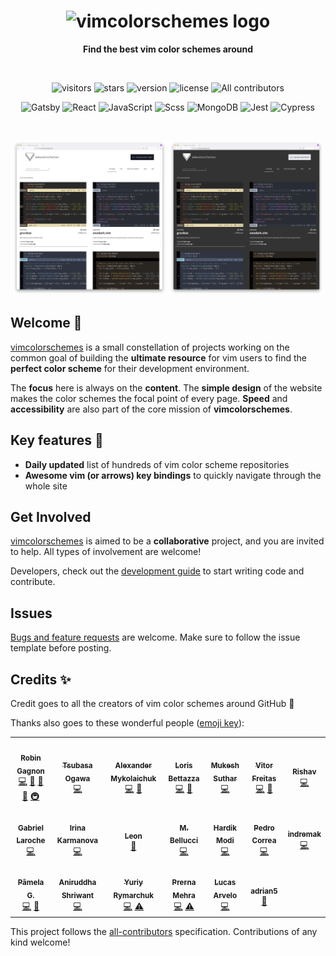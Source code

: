 <h1 align="center">
  <img alt="vimcolorschemes logo" src="https://raw.githubusercontent.com/vimcolorschemes/vimcolorschemes/main/docs/_media/logo_text_horizontal.png" width="400" />
</h1>
<p align="center">
  <b>Find the best vim color schemes around</b>
</p>

<br>

<p align="center">
  <img src="https://img.shields.io/badge/visitors/day-~1k-4f8752?style=flat-square" alt="visitors" />
  <img src="https://img.shields.io/github/stars/vimcolorschemes/vimcolorschemes?style=flat-square&logo=github&color=4f8752" alt="stars" />
  <img src="https://img.shields.io/github/v/release/vimcolorschemes/vimcolorschemes?style=flat-square&color=8595a3" alt="version" />
  <img src="https://img.shields.io/github/license/vimcolorschemes/vimcolorschemes?style=flat-square&color=8595a3" alt="license" />
  <!-- ALL-CONTRIBUTORS-BADGE:START - Do not remove or modify this section -->
    <img src="https://img.shields.io/badge/all_contributors-20-orange.svg?style=flat-square" alt="All contributors" />
<!-- ALL-CONTRIBUTORS-BADGE:END -->
</p>
<p align="center">
  <img src="https://img.shields.io/badge/Gatsby-663399?style=flat-square&logo=gatsby" alt="Gatsby" />
  <img src="https://img.shields.io/badge/React-61DAFB?style=flat-square&logo=react&logoColor=black" alt="React" />
  <img src="https://img.shields.io/badge/JavaScript-F7DF1E?style=flat-square&logo=javascript&logoColor=black" alt="JavaScript" />
  <img src="https://img.shields.io/badge/Scss-CC6699?style=flat-square&logo=sass&logoColor=white" alt="Scss" />
  <img src="https://img.shields.io/badge/MongoDB-C9DDCA?style=flat-square&logo=mongodb" alt="MongoDB" />
  <img src="https://img.shields.io/badge/Jest-C21325?style=flat-square&logo=jest" alt="Jest" />
  <img src="https://img.shields.io/badge/Cypress-17202C?style=flat-square&logo=cypress" alt="Cypress" />
</p>

<br>

<p align="center">
  <img src="https://raw.githubusercontent.com/vimcolorschemes/vimcolorschemes/main/docs/_media/demo_light.png" alt="demo light theme" width="49%">
  <img src="https://raw.githubusercontent.com/vimcolorschemes/vimcolorschemes/main/docs/_media/demo_dark.png" alt="demo dark theme" width="49%">
</p>

## Welcome 🎉

[vimcolorschemes](https://vimcolorschemes.com) is a small constellation of projects working on the common goal of building the **ultimate resource** for vim users to find the **perfect color scheme** for their development environment.

The **focus** here is always on the **content**. The **simple design** of the website makes the color schemes the focal point of every page. **Speed** and **accessibility** are also part of the core mission of **vimcolorschemes**.

## Key features 🚀

- **Daily updated** list of hundreds of vim color scheme repositories
- **Awesome vim (or arrows) key bindings** to quickly navigate through the whole site

## Get Involved

[vimcolorschemes](https://vimcolorschemes.com) is aimed to be a **collaborative** project, and you are invited to help. All types of involvement are welcome!

Developers, check out the [development guide](https://docs.vimcolorschemes.com/#/getting-started) to start writing code and contribute.

## Issues

[Bugs and feature requests](https://github.com/vimcolorschemes/vimcolorschemes/issues) are welcome. Make sure to follow the issue template before posting.

## Credits ✨

Credit goes to all the creators of vim color schemes around GitHub 🎉

Thanks also goes to these wonderful people ([emoji key](https://allcontributors.org/docs/en/emoji-key)):

<!-- ALL-CONTRIBUTORS-LIST:START - Do not remove or modify this section -->
<!-- prettier-ignore-start -->
<!-- markdownlint-disable -->
<table>
  <tr>
    <td align="center"><a href="http://reobin.dev"><img src="https://avatars1.githubusercontent.com/u/5920450?v=4" width="100px;" alt=""/><br /><sub><b>Robin Gagnon</b></sub></a><br /><a href="https://github.com/vimcolorschemes/vimcolorschemes/commits?author=reobin" title="Code">💻</a> <a href="#design-reobin" title="Design">🎨</a> <a href="https://github.com/vimcolorschemes/vimcolorschemes/commits?author=reobin" title="Documentation">📖</a> <a href="#maintenance-reobin" title="Maintenance">🚧</a> <a href="#infra-reobin" title="Infrastructure (Hosting, Build-Tools, etc)">🚇</a></td>
    <td align="center"><a href="https://github.com/tsubasaogawa"><img src="https://avatars0.githubusercontent.com/u/7788821?v=4" width="100px;" alt=""/><br /><sub><b>Tsubasa Ogawa</b></sub></a><br /><a href="https://github.com/vimcolorschemes/vimcolorschemes/commits?author=tsubasaogawa" title="Code">💻</a></td>
    <td align="center"><a href="https://draftcloud.io"><img src="https://avatars1.githubusercontent.com/u/3904240?v=4" width="100px;" alt=""/><br /><sub><b>Alexander Mykolaichuk</b></sub></a><br /><a href="https://github.com/vimcolorschemes/vimcolorschemes/commits?author=roya3000" title="Code">💻</a> <a href="#ideas-roya3000" title="Ideas, Planning, & Feedback">🤔</a></td>
    <td align="center"><a href="https://lorisbettazza.com"><img src="https://avatars2.githubusercontent.com/u/13663338?v=4" width="100px;" alt=""/><br /><sub><b>Loris Bettazza</b></sub></a><br /><a href="https://github.com/vimcolorschemes/vimcolorschemes/commits?author=Pustur" title="Code">💻</a> <a href="#ideas-Pustur" title="Ideas, Planning, & Feedback">🤔</a></td>
    <td align="center"><a href="https://github.com/SutharMukesh"><img src="https://avatars1.githubusercontent.com/u/17264175?v=4" width="100px;" alt=""/><br /><sub><b>Mukesh Suthar</b></sub></a><br /><a href="https://github.com/vimcolorschemes/vimcolorschemes/commits?author=SutharMukesh" title="Code">💻</a></td>
    <td align="center"><a href="https://github.com/vfreitas-"><img src="https://avatars1.githubusercontent.com/u/8248179?v=4" width="100px;" alt=""/><br /><sub><b>Vitor Freitas</b></sub></a><br /><a href="https://github.com/vimcolorschemes/vimcolorschemes/commits?author=vfreitas-" title="Code">💻</a> <a href="#ideas-vfreitas-" title="Ideas, Planning, & Feedback">🤔</a></td>
    <td align="center"><a href="https://musing-volhard-410cb2.netlify.app/"><img src="https://avatars1.githubusercontent.com/u/42781659?v=4" width="100px;" alt=""/><br /><sub><b>Rishav</b></sub></a><br /><a href="https://github.com/vimcolorschemes/vimcolorschemes/commits?author=StTronn" title="Code">💻</a></td>
  </tr>
  <tr>
    <td align="center"><a href="http://gabriellaroche.dev"><img src="https://avatars0.githubusercontent.com/u/16478984?v=4" width="100px;" alt=""/><br /><sub><b>Gabriel Laroche</b></sub></a><br /><a href="https://github.com/vimcolorschemes/vimcolorschemes/commits?author=gabLaroche" title="Code">💻</a></td>
    <td align="center"><a href="https://github.com/mk-irina"><img src="https://avatars1.githubusercontent.com/u/72212380?v=4" width="100px;" alt=""/><br /><sub><b>Irina Karmanova</b></sub></a><br /><a href="https://github.com/vimcolorschemes/vimcolorschemes/commits?author=mk-irina" title="Code">💻</a></td>
    <td align="center"><a href="https://github.com/adigitoleo"><img src="https://avatars2.githubusercontent.com/u/34595875?v=4" width="100px;" alt=""/><br /><sub><b>Leon</b></sub></a><br /><a href="https://github.com/vimcolorschemes/vimcolorschemes/issues?q=author%3Aadigitoleo" title="Bug reports">🐛</a></td>
    <td align="center"><a href="http://delbetu.github.io"><img src="https://avatars2.githubusercontent.com/u/3356799?v=4" width="100px;" alt=""/><br /><sub><b>M. Bellucci</b></sub></a><br /><a href="https://github.com/vimcolorschemes/vimcolorschemes/commits?author=delbetu" title="Code">💻</a></td>
    <td align="center"><a href="https://github.com/hardikmodi1"><img src="https://avatars2.githubusercontent.com/u/22965398?v=4" width="100px;" alt=""/><br /><sub><b>Hardik Modi</b></sub></a><br /><a href="https://github.com/vimcolorschemes/vimcolorschemes/commits?author=hardikmodi1" title="Code">💻</a></td>
    <td align="center"><a href="https://www.linkedin.com/in/pedro-correa-2ba2b0135/"><img src="https://avatars3.githubusercontent.com/u/22248651?v=4" width="100px;" alt=""/><br /><sub><b>Pedro Correa</b></sub></a><br /><a href="https://github.com/vimcolorschemes/vimcolorschemes/commits?author=Tulkdan" title="Code">💻</a></td>
    <td align="center"><a href="https://github.com/indremak"><img src="https://avatars3.githubusercontent.com/u/67926235?v=4" width="100px;" alt=""/><br /><sub><b>indremak</b></sub></a><br /><a href="https://github.com/vimcolorschemes/vimcolorschemes/commits?author=indremak" title="Code">💻</a></td>
  </tr>
  <tr>
    <td align="center"><a href="https://github.com/gudeliauskaspam"><img src="https://avatars1.githubusercontent.com/u/47401012?v=4" width="100px;" alt=""/><br /><sub><b>Pâmela G.</b></sub></a><br /><a href="https://github.com/vimcolorschemes/vimcolorschemes/commits?author=gudeliauskaspam" title="Code">💻</a> <a href="https://github.com/vimcolorschemes/vimcolorschemes/commits?author=gudeliauskaspam" title="Documentation">📖</a></td>
    <td align="center"><a href="http://aniruddha-shriwant.github.io/cv/"><img src="https://avatars3.githubusercontent.com/u/58624108?v=4" width="100px;" alt=""/><br /><sub><b>Aniruddha Shriwant</b></sub></a><br /><a href="https://github.com/vimcolorschemes/vimcolorschemes/commits?author=Aniruddha-Shriwant" title="Code">💻</a></td>
    <td align="center"><a href="http://www.linkedin.com/in/yuriy-rymarchuk-29y1ua"><img src="https://avatars3.githubusercontent.com/u/45283261?v=4" width="100px;" alt=""/><br /><sub><b>Yuriy Rymarchuk</b></sub></a><br /><a href="https://github.com/vimcolorschemes/vimcolorschemes/commits?author=DropB1t" title="Code">💻</a> <a href="https://github.com/vimcolorschemes/vimcolorschemes/commits?author=DropB1t" title="Tests">⚠️</a></td>
    <td align="center"><a href="http://prernamehraa.pythonanywhere.com/"><img src="https://avatars0.githubusercontent.com/u/44117648?v=4" width="100px;" alt=""/><br /><sub><b>Prerna Mehra</b></sub></a><br /><a href="https://github.com/vimcolorschemes/vimcolorschemes/commits?author=sadakchap" title="Code">💻</a> <a href="https://github.com/vimcolorschemes/vimcolorschemes/commits?author=sadakchap" title="Tests">⚠️</a></td>
    <td align="center"><a href="http://lucasarvelo.com"><img src="https://avatars1.githubusercontent.com/u/6098495?v=4" width="100px;" alt=""/><br /><sub><b>Lucas Arvelo</b></sub></a><br /><a href="https://github.com/vimcolorschemes/vimcolorschemes/commits?author=lucasarvelo" title="Code">💻</a></td>
    <td align="center"><a href="https://github.com/adrian5"><img src="https://avatars2.githubusercontent.com/u/5426924?v=4" width="100px;" alt=""/><br /><sub><b>adrian5</b></sub></a><br /><a href="https://github.com/vimcolorschemes/vimcolorschemes/issues?q=author%3Aadrian5" title="Bug reports">🐛</a></td>
  </tr>
</table>

<!-- markdownlint-enable -->
<!-- prettier-ignore-end -->
<!-- ALL-CONTRIBUTORS-LIST:END -->

This project follows the [all-contributors](https://github.com/all-contributors/all-contributors) specification. Contributions of any kind welcome!

